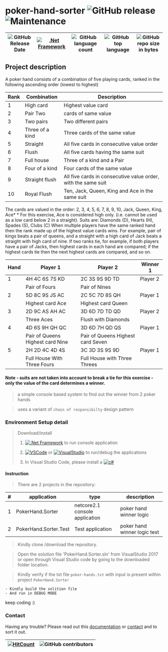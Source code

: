 
# poker-hand-sorter ![GitHub release](https://img.shields.io/github/release/ajeetx/poker-hand.svg?style=for-the-badge) ![Maintenance](https://img.shields.io/maintenance/yes/2021.svg?style=for-the-badge)


| ![GitHub Release Date](https://img.shields.io/github/release-date/ajeetx/poker-hand.svg?style=plastic) |[![.Net Framework](https://img.shields.io/badge/DotNet-2.1-blue.svg?style=plastic)](https://www.microsoft.com/net/download/dotnet-core/2.1) | ![GitHub language count](https://img.shields.io/github/languages/count/ajeetx/poker-hand.svg?style=plastic)| ![GitHub top language](https://img.shields.io/github/languages/top/ajeetx/poker-hand.svg) |![GitHub repo size in bytes](https://img.shields.io/github/repo-size/ajeetx/poker-hand.svg) 
| ---          | ---        | ---      | ---       | --- |


## Project description

A poker hand consists of a combination of five playing cards, ranked in the following ascending order (lowest to highest)

|   Rank   |    Combination   |   Description   |
| --------- | ---------------- | --------------   |
|   1     |    High card    |   Highest value card    |
|   2     |    Pair Two     |   cards of same value    |
|   3    |   Two pairs   |   Two different pairs    |
|   4    |   Three of a kind   |   Three cards of the same value |
|   5    |   Straight    |  All five cards in consecutive value order   |
|   6   |    Flush    |  All five cards having the same suit   |
|    7   |  Full house   |    Three of a kind and a Pair   |
|    8   |  Four of a kind   |   Four cards of the same value   |
|    9   | Straight flush   |    All five cards in consecutive value order, with the same suit    |
|   10   |  Royal Flush   | Ten, Jack, Queen, King and Ace in the same suit   |


The cards are valued in the order: 2, 3, 4, 5, 6, 7, 8, 9, 10, Jack, Queen, King, Ace* * For this exercise, Ace is considered high only. (i.e. cannot be used as a low card below 2 in a straight). Suits are: Diamonds (D), Hearts (H), Spades (S), Clubs (C) When multiple players have the same ranked hand then the rank made up of the highest value cards wins. For example,  pair of kings beats a pair of queens, and a straight with a high card of Jack beats a straight with high card of nine. If two ranks tie, for example, if both players have a pair of Jacks, then highest cards in each hand are compared; if the highest cards tie then the next highest cards are compared, and so on. 


|   Hand   |   Player 1   |   Player 2   | Winner 1   |
|   -----   |   ----    | ----    |   ----   |
|   1  | 4H 4C 6S 7S KD    |    2C 3S 9S 9D TD   |     Player 2   |
|    |   Pair of Fours  |    Pair of Nines   |     | 
|   2   |  5D 8C 9S JS AC    |  2C 5C 7D 8S QH    |   Player 1    |    4 4D 6S 9H QH QC Pair of Queens Highest card Nine 3D 6D 7H QD 
|   |   Highest card Ace   |    Highest card Queen    |   |
|   3   | 2D 9C AS AH AC    |   3D 6D 7D TD QD   |   Player 2   |
|   |   Three Aces   | Flush with Diamonds   |      | 
|    4   |    4D 6S 9H QH QC    |   3D 6D 7H QD QS    |    Player 1    |
|    |   Pair of Queens Highest card Nine    |   Pair of Queens Highest card Seven   |    |
|   5    |    2H 2D 4C 4D 4S    |   3C 3D 3S 9S 9D   |    Player 1   |
|   |  Full House With Three Fours    |  Full House with Three Threes    |   |


#### Note - suits are not taken into account to break a tie for this exercise - only the value of the card determines a winner.


> a simple console based system to find out the winner from 2 poker hands

> uses a variant of `chain of responsibilty` design pattern  

### Environment Setup detail

> Download/install   	
>	1.	[![.Net Framework](https://img.shields.io/badge/DotNet-2.1_Framework-blue.svg?style=plastic)](https://www.microsoft.com/net/download/dotnet-core/2.1) to run console application
>   
>	2. [![VSCode](https://img.shields.io/badge/VS-Code-blue.svg?style=plastic)](https://code.visualstudio.com/) or [![VisualStudio](https://img.shields.io/badge/VS-2017-blue.svg?style=plastic)](https://visualstudio.microsoft.com/vs/older-downloads/) to run/debug the applications
>	
>   3. In Visual Studio Code, please install a [![c#](https://img.shields.io/badge/cSharp-extension-blue.svg?style=plastic)](https://github.com/OmniSharp/omnisharp-roslyn)
>   

#### Instruction

> There are 2 projects in the repository: 
> 
|   #   | application  |   type  |  description |
|   ---  | ---   |   ---   |  --- |
|   1   | PokerHand.Sorter   |    netcore2.1 console application |  poker hand winner logic|
|   2   | PokerHand.Sorter.Test  |  Test application  | poker hand winner logic test | 


>   Kindly clone /download the repository.

>   Open the solution file 'PokerHand.Sorter.sln' from VisualStudio 2017 or open through Visual Studio code by going to the downloaded folder location.

>   Kindly verify if the txt file `poker-hands.txt` with input is present within project `PokerHand.Sorter`
    
    - Kindly build the solition file 
    - And run in DEBUG MODE



keep coding :)


### Contact

Having any trouble? Please read out this [documentation](https://github.com/AJEETX/poker-hand/blob/master/README.md) or [contact](mailto:ajeetkumar@email.com) and to sort it out.

 [![HitCount](http://hits.dwyl.io/ajeetx/poker-hand/projects/1.svg)](http://hits.dwyl.io/ajeetx/poker-hand/projects/1) | ![GitHub contributors](https://img.shields.io/github/contributors/ajeetx/poker-hand.svg?style=plastic)|
 | --- | --- |


